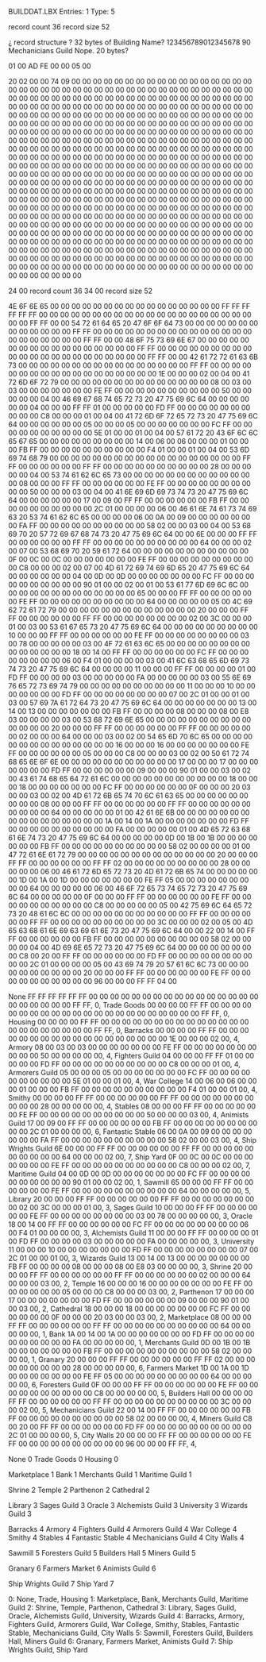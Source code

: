 
BUILDDAT.LBX
Entries:    1
Type:       5

record count    36
record size     52

¿ record structure ?
32 bytes of Building Name?
123456789012345678 90
Mechanicians Guild
Nope. 20 bytes?




01 00 
AD FE 
00 00 
05 00 

20 02 00 00 
74 09 00 00 
00 00 00 00 00 00 00 00 00 00 00 00 00 00 00 00 00 00 00 00 00 00 00 00 00 00 00 00 00 00 00 00 00 00 00 00 00 00 00 00 00 00 00 00 00 00 00 00 00 00 00 00 00 00 00 00 00 00 00 00 00 00 00 00 00 00 00 00 00 00 00 00 00 00 00 00 00 00 00 00 00 00 00 00 00 00 00 00 00 00 00 00 00 00 00 00 00 00 00 00 00 00 00 00 00 00 00 00 00 00 00 00 00 00 00 00 00 00 00 00 00 00 00 00 00 00 00 00 00 00 00 00 00 00 00 00 00 00 00 00 00 00 00 00 00 00 00 00 00 00 00 00 00 00 00 00 00 00 00 00 00 00 00 00 00 00 00 00 00 00 00 00 00 00 00 00 00 00 00 00 00 00 00 00 00 00 00 00 00 00 00 00 00 00 00 00 00 00 00 00 00 00 00 00 00 00 00 00 00 00 00 00 00 00 00 00 00 00 00 00 00 00 00 00 00 00 00 00 00 00 00 00 00 00 00 00 00 00 00 00 00 00 00 00 00 00 00 00 00 00 00 00 00 00 00 00 00 00 00 00 00 00 00 00 00 00 00 00 00 00 00 00 00 00 00 00 00 00 00 00 00 00 00 00 00 00 00 00 00 00 00 00 00 00 00 00 00 00 00 00 00 00 00 00 00 00 00 00 00 00 00 00 00 00 00 00 00 00 00 00 00 00 00 00 00 00 00 00 00 00 00 00 00 00 00 00 00 00 00 00 00 00 00 00 00 00 00 00 00 00 00 00 00 00 00 00 00 00 00 00 00 00 00 00 00 00 00 00 00 00 00 00 00 00 00 00 00 00 00 00 00 00 00 00 00 00 00 00 00 00 00 00 00 00 00 00 00 00 00 00 00 00 00 00 00 00 00 00 00 00 00 00 00 00 00 00 00 00 00 00 00 00 00 00 00 00 00 00 00 00 00 00 00 00 00 00 00 00 00 00 00 00 00 00 00 00 00 00 00 00 00 00 00 00 00 00 00 00 00 00 00 00 00 00 00 00 00 00 00 00 00 00 00 00 00 00 00 00 00 00 00 00 00 00 00 00 00 00 00 00 00 00 00 00 00 00 00 00 00 00 00 00 00 00 00 00 00 00 00 00 00 00 00 00 00 00 00 00 00 00 00 00 00 00 00 00 00 00


24 00   record count    36
34 00   record size     52

4E 6F 6E 65 00 00 00 00 00 00 00 00 00 00 00 00 00 00 00 00     FF FF FF FF FF FF 00 00 00 00 00 00 00 00 00 00 00 00 00 00 00 00 00 00 00 00 00 00 FF FF 00 00
54 72 61 64 65 20 47 6F 6F 64 73 00 00 00 00 00 00 00 00 00     00 00 00 00 FF FF 00 00 00 00 00 00 00 00 00 00 00 00 00 00 00 00 00 00 00 00 00 00 FF FF 00 00
48 6F 75 73 69 6E 67 00 00 00 00 00 00 00 00 00 00 00 00 00     00 00 00 00 FF FF 00 00 00 00 00 00 00 00 00 00 00 00 00 00 00 00 00 00 00 00 00 00 FF FF 00 00 
42 61 72 72 61 63 6B 73 00 00 00 00 00 00 00 00 00 00 00 00     00 00 00 00 FF FF 00 00 00 00 00 00 00 00 00 00 00 00 00 00 00 00 00 00 1E 00 00 00 02 00 04 00 
41 72 6D 6F 72 79 00 00 00 00 00 00 00 00 00 00 00 00 00 00     08 00 03 00 03 00 00 00 00 00 00 00 FE FF 00 00 00 00 00 00 00 00 00 00 50 00 00 00 00 00 04 00 
46 69 67 68 74 65 72 73 20 47 75 69 6C 64 00 00 00 00 00 00     04 00 00 00 FF FF 01 00 00 00 00 00 FD FF 00 00 00 00 00 00 00 00 00 00 C8 00 00 00 01 00 04 00 
41 72 6D 6F 72 65 72 73 20 47 75 69 6C 64 00 00 00 00 00 00     05 00 00 00 05 00 00 00 00 00 00 00 FC FF 00 00 00 00 00 00 00 00 00 00 5E 01 00 00 01 00 04 00 
57 61 72 20 43 6F 6C 6C 65 67 65 00 00 00 00 00 00 00 00 00     14 00 06 00 06 00 00 00 01 00 00 00 FB FF 00 00 00 00 00 00 00 00 00 00 F4 01 00 00 01 00 04 00 
53 6D 69 74 68 79 00 00 00 00 00 00 00 00 00 00 00 00 00 00     00 00 00 00 FF FF 00 00 00 00 00 00 FF FF 00 00 00 00 00 00 00 00 00 00 28 00 00 00 00 00 04 00 
53 74 61 62 6C 65 73 00 00 00 00 00 00 00 00 00 00 00 00 00     08 00 00 00 FF FF 00 00 00 00 00 00 FE FF 00 00 00 00 00 00 00 00 00 00 50 00 00 00 03 00 04 00 
41 6E 69 6D 69 73 74 73 20 47 75 69 6C 64 00 00 00 00 00 00     17 00 09 00 FF FF 00 00 00 00 00 00 FB FF 00 00 00 00 00 00 00 00 00 00 2C 01 00 00 00 00 06 00 
46 61 6E 74 61 73 74 69 63 20 53 74 61 62 6C 65 00 00 00 00     06 00 0A 00 09 00 00 00 00 00 00 00 FA FF 00 00 00 00 00 00 00 00 00 00 58 02 00 00 03 00 04 00 
53 68 69 70 20 57 72 69 67 68 74 73 20 47 75 69 6C 64 00 00     6E 00 00 00 FF FF 00 00 00 00 00 00 FF FF 00 00 00 00 00 00 00 00 00 00 64 00 00 00 02 00 07 00 
53 68 69 70 20 59 61 72 64 00 00 00 00 00 00 00 00 00 00 00     0F 00 0C 00 0C 00 00 00 00 00 00 00 FE FF 00 00 00 00 00 00 00 00 00 00 C8 00 00 00 02 00 07 00 
4D 61 72 69 74 69 6D 65 20 47 75 69 6C 64 00 00 00 00 00 00     04 00 0D 00 0D 00 00 00 00 00 00 00 FC FF 00 00 00 00 00 00 00 00 00 00 90 01 00 00 02 00 01 00 
53 61 77 6D 69 6C 6C 00 00 00 00 00 00 00 00 00 00 00 00 00     65 00 00 00 FF FF 00 00 00 00 00 00 FE FF 00 00 00 00 00 00 00 00 00 00 64 00 00 00 00 00 05 00 
4C 69 62 72 61 72 79 00 00 00 00 00 00 00 00 00 00 00 00 00     20 00 00 00 FF FF 00 00 00 00 00 00 FF FF 00 00 00 00 00 00 00 00 02 00 3C 00 00 00 01 00 03 00 
53 61 67 65 73 20 47 75 69 6C 64 00 00 00 00 00 00 00 00 00     10 00 00 00 FF FF 00 00 00 00 00 00 FE FF 00 00 00 00 00 00 00 00 03 00 78 00 00 00 00 00 03 00 
4F 72 61 63 6C 65 00 00 00 00 00 00 00 00 00 00 00 00 00 00     18 00 14 00 FF FF 00 00 00 00 00 00 FC FF 00 00 00 00 00 00 00 00 06 00 F4 01 00 00 00 00 03 00 
41 6C 63 68 65 6D 69 73 74 73 20 47 75 69 6C 64 00 00 00 00     11 00 00 00 FF FF 00 00 00 00 01 00 FD FF 00 00 00 00 03 00 00 00 00 00 FA 00 00 00 00 00 03 00 
55 6E 69 76 65 72 73 69 74 79 00 00 00 00 00 00 00 00 00 00     11 00 00 00 10 00 00 00 00 00 00 00 FD FF 00 00 00 00 00 00 00 00 07 00 2C 01 00 00 01 00 03 00 
57 69 7A 61 72 64 73 20 47 75 69 6C 64 00 00 00 00 00 00 00     13 00 14 00 13 00 00 00 00 00 00 00 FB FF 00 00 00 00 08 00 00 00 08 00 E8 03 00 00 00 00 03 00 
53 68 72 69 6E 65 00 00 00 00 00 00 00 00 00 00 00 00 00 00     20 00 00 00 FF FF 00 00 00 00 00 00 FF FF 00 00 00 00 00 00 02 00 00 00 64 00 00 00 03 00 02 00 
54 65 6D 70 6C 65 00 00 00 00 00 00 00 00 00 00 00 00 00 00     16 00 00 00 16 00 00 00 00 00 00 00 FE FF 00 00 00 00 00 00 05 00 00 00 C8 00 00 00 03 00 02 00 
50 61 72 74 68 65 6E 6F 6E 00 00 00 00 00 00 00 00 00 00 00     17 00 00 00 17 00 00 00 00 00 00 00 FD FF 00 00 00 00 00 00 09 00 00 00 90 01 00 00 03 00 02 00 
43 61 74 68 65 64 72 61 6C 00 00 00 00 00 00 00 00 00 00 00     18 00 00 00 18 00 00 00 00 00 00 00 FC FF 00 00 00 00 00 00 0F 00 00 00 20 03 00 00 03 00 02 00 
4D 61 72 6B 65 74 70 6C 61 63 65 00 00 00 00 00 00 00 00 00     08 00 00 00 FF FF 00 00 00 00 00 00 FF FF 00 00 00 00 00 00 00 00 00 00 64 00 00 00 00 00 01 00 
42 61 6E 6B 00 00 00 00 00 00 00 00 00 00 00 00 00 00 00 00     1A 00 14 00 1A 00 00 00 00 00 00 00 FD FF 00 00 00 00 00 00 00 00 00 00 FA 00 00 00 00 00 01 00 
4D 65 72 63 68 61 6E 74 73 20 47 75 69 6C 64 00 00 00 00 00     0D 00 1B 00 1B 00 00 00 00 00 00 00 FB FF 00 00 00 00 00 00 00 00 00 00 58 02 00 00 00 00 01 00 
47 72 61 6E 61 72 79 00 00 00 00 00 00 00 00 00 00 00 00 00     20 00 00 00 FF FF 00 00 00 00 00 00 FF FF 02 00 00 00 00 00 00 00 00 00 28 00 00 00 00 00 06 00 
46 61 72 6D 65 72 73 20 4D 61 72 6B 65 74 00 00 00 00 00 00     1D 00 1A 00 1D 00 00 00 00 00 00 00 FE FF 05 00 00 00 00 00 00 00 00 00 64 00 00 00 00 00 06 00 
46 6F 72 65 73 74 65 72 73 20 47 75 69 6C 64 00 00 00 00 00     0F 00 00 00 FF FF 00 00 00 00 00 00 FE FF 00 00 00 00 00 00 00 00 00 00 C8 00 00 00 00 00 05 00 
42 75 69 6C 64 65 72 73 20 48 61 6C 6C 00 00 00 00 00 00 00     00 00 00 00 FF FF 00 00 00 00 00 00 FF FF 00 00 00 00 00 00 00 00 00 00 3C 00 00 00 02 00 05 00 
4D 65 63 68 61 6E 69 63 69 61 6E 73 20 47 75 69 6C 64 00 00     22 00 14 00 FF FF 00 00 00 00 00 00 FB FF 00 00 00 00 00 00 00 00 00 00 58 02 00 00 00 00 04 00 
4D 69 6E 65 72 73 20 47 75 69 6C 64 00 00 00 00 00 00 00 00     C8 00 20 00 FF FF 00 00 00 00 00 00 FD FF 00 00 00 00 00 00 00 00 00 00 2C 01 00 00 00 00 05 00 
43 69 74 79 20 57 61 6C 6C 73 00 00 00 00 00 00 00 00 00 00     20 00 00 00 FF FF 00 00 00 00 00 00 FE FF 00 00 00 00 00 00 00 00 00 00 96 00 00 00 FF FF 04 00


None                FF FF  FF FF  FF FF  00 00  00 00  00 00  00 00  00 00  00 00  00 00  00 00  00 00  00 00  00 00  FF FF,  0, 
Trade Goods         00 00  00 00  FF FF  00 00  00 00  00 00  00 00  00 00  00 00  00 00  00 00  00 00  00 00  00 00  FF FF,  0, 
Housing             00 00  00 00  FF FF  00 00  00 00  00 00  00 00  00 00  00 00  00 00  00 00  00 00  00 00  00 00  FF FF,  0, 
Barracks            00 00  00 00  FF FF  00 00  00 00  00 00  00 00  00 00  00 00  00 00  00 00  00 00  1E 00  00 00  02 00,  4, 
Armory              08 00  03 00  03 00  00 00  00 00  00 00  FE FF  00 00  00 00  00 00  00 00  00 00  50 00  00 00  00 00,  4, 
Fighters Guild      04 00  00 00  FF FF  01 00  00 00  00 00  FD FF  00 00  00 00  00 00  00 00  00 00  C8 00  00 00  01 00,  4, 
Armorers Guild      05 00  00 00  05 00  00 00  00 00  00 00  FC FF  00 00  00 00  00 00  00 00  00 00  5E 01  00 00  01 00,  4, 
War College         14 00  06 00  06 00  00 00  01 00  00 00  FB FF  00 00  00 00  00 00  00 00  00 00  F4 01  00 00  01 00,  4, 
Smithy              00 00  00 00  FF FF  00 00  00 00  00 00  FF FF  00 00  00 00  00 00  00 00  00 00  28 00  00 00  00 00,  4, 
Stables             08 00  00 00  FF FF  00 00  00 00  00 00  FE FF  00 00  00 00  00 00  00 00  00 00  50 00  00 00  03 00,  4, 
Animists Guild      17 00  09 00  FF FF  00 00  00 00  00 00  FB FF  00 00  00 00  00 00  00 00  00 00  2C 01  00 00  00 00,  6, 
Fantastic Stable    06 00  0A 00  09 00  00 00  00 00  00 00  FA FF  00 00  00 00  00 00  00 00  00 00  58 02  00 00  03 00,  4, 
Ship Wrights Guild  6E 00  00 00  FF FF  00 00  00 00  00 00  FF FF  00 00  00 00  00 00  00 00  00 00  64 00  00 00  02 00,  7, 
Ship Yard           0F 00  0C 00  0C 00  00 00  00 00  00 00  FE FF  00 00  00 00  00 00  00 00  00 00  C8 00  00 00  02 00,  7, 
Maritime Guild      04 00  0D 00  0D 00  00 00  00 00  00 00  FC FF  00 00  00 00  00 00  00 00  00 00  90 01  00 00  02 00,  1, 
Sawmill             65 00  00 00  FF FF  00 00  00 00  00 00  FE FF  00 00  00 00  00 00  00 00  00 00  64 00  00 00  00 00,  5, 
Library             20 00  00 00  FF FF  00 00  00 00  00 00  FF FF  00 00  00 00  00 00  00 00  02 00  3C 00  00 00  01 00,  3, 
Sages Guild         10 00  00 00  FF FF  00 00  00 00  00 00  FE FF  00 00  00 00  00 00  00 00  03 00  78 00  00 00  00 00,  3, 
Oracle              18 00  14 00  FF FF  00 00  00 00  00 00  FC FF  00 00  00 00  00 00  00 00  06 00  F4 01  00 00  00 00,  3, 
Alchemists Guild    11 00  00 00  FF FF  00 00  00 00  01 00  FD FF  00 00  00 00  03 00  00 00  00 00  FA 00  00 00  00 00,  3, 
University          11 00  00 00  10 00  00 00  00 00  00 00  FD FF  00 00  00 00  00 00  00 00  07 00  2C 01  00 00  01 00,  3, 
Wizards Guild       13 00  14 00  13 00  00 00  00 00  00 00  FB FF  00 00  00 00  08 00  00 00  08 00  E8 03  00 00  00 00,  3, 
Shrine              20 00  00 00  FF FF  00 00  00 00  00 00  FF FF  00 00  00 00  00 00  02 00  00 00  64 00  00 00  03 00,  2, 
Temple              16 00  00 00  16 00  00 00  00 00  00 00  FE FF  00 00  00 00  00 00  05 00  00 00  C8 00  00 00  03 00,  2, 
Parthenon           17 00  00 00  17 00  00 00  00 00  00 00  FD FF  00 00  00 00  00 00  09 00  00 00  90 01  00 00  03 00,  2, 
Cathedral           18 00  00 00  18 00  00 00  00 00  00 00  FC FF  00 00  00 00  00 00  0F 00  00 00  20 03  00 00  03 00,  2, 
Marketplace         08 00  00 00  FF FF  00 00  00 00  00 00  FF FF  00 00  00 00  00 00  00 00  00 00  64 00  00 00  00 00,  1, 
Bank                1A 00  14 00  1A 00  00 00  00 00  00 00  FD FF  00 00  00 00  00 00  00 00  00 00  FA 00  00 00  00 00,  1, 
Merchants Guild     0D 00  1B 00  1B 00  00 00  00 00  00 00  FB FF  00 00  00 00  00 00  00 00  00 00  58 02  00 00  00 00,  1, 
Granary             20 00  00 00  FF FF  00 00  00 00  00 00  FF FF  02 00  00 00  00 00  00 00  00 00  28 00  00 00  00 00,  6, 
Farmers Market      1D 00  1A 00  1D 00  00 00  00 00  00 00  FE FF  05 00  00 00  00 00  00 00  00 00  64 00  00 00  00 00,  6, 
Foresters Guild     0F 00  00 00  FF FF  00 00  00 00  00 00  FE FF  00 00  00 00  00 00  00 00  00 00  C8 00  00 00  00 00,  5, 
Builders Hall       00 00  00 00  FF FF  00 00  00 00  00 00  FF FF  00 00  00 00  00 00  00 00  00 00  3C 00  00 00  02 00,  5, 
Mechanicians Guild  22 00  14 00  FF FF  00 00  00 00  00 00  FB FF  00 00  00 00  00 00  00 00  00 00  58 02  00 00  00 00,  4, 
Miners Guild        C8 00  20 00  FF FF  00 00  00 00  00 00  FD FF  00 00  00 00  00 00  00 00  00 00  2C 01  00 00  00 00,  5, 
City Walls          20 00  00 00  FF FF  00 00  00 00  00 00  FE FF  00 00  00 00  00 00  00 00  00 00  96 00  00 00  FF FF,  4, 



None                0
Trade Goods         0
Housing             0

Marketplace         1
Bank                1
Merchants Guild     1
Maritime Guild      1

Shrine              2
Temple              2
Parthenon           2
Cathedral           2

Library             3
Sages Guild         3
Oracle              3
Alchemists Guild    3
University          3
Wizards Guild       3

Barracks            4
Armory              4
Fighters Guild      4
Armorers Guild      4
War College         4
Smithy              4
Stables             4
Fantastic Stable    4
Mechanicians Guild  4
City Walls          4

Sawmill             5
Foresters Guild     5
Builders Hall       5
Miners Guild        5

Granary             6
Farmers Market      6
Animists Guild      6

Ship Wrights Guild  7
Ship Yard           7



0:  None, Trade, Housing
1:  Marketplace, Bank, Merchants Guild, Maritime Guild
2:  Shrine, Temple, Parthenon, Cathedral
3:  Library, Sages Guild, Oracle, Alchemists Guild, University, Wizards Guild
4:  Barracks, Armory, Fighters Guild, Armorers Guild, War College, Smithy, Stables, Fantastic Stable, Mechanicians Guild, City Walls
5:  Sawmill, Foresters Guild, Builders Hall, Miners Guild
6:  Granary, Farmers Market, Animists Guild
7:  Ship Wrights Guild, Ship Yard
